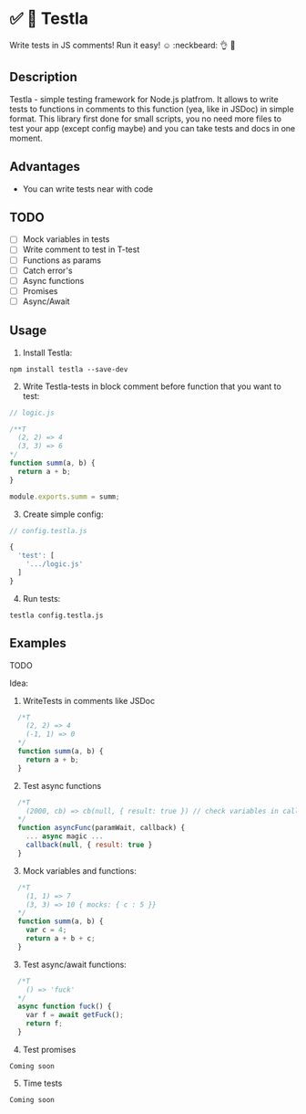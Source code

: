 # :white_check_mark: :red_circle: Testla
Write tests in JS comments! Run it easy! :relaxed: :neckbeard: :ok_hand: :cop:
## Description
Testla - simple testing framework for Node.js platfrom. It allows to write tests to functions in comments to this function (yea, like in JSDoc) in simple format. This library first done for small scripts, you no need more files to test your app (except config maybe) and you can take tests and docs in one moment.
## Advantages
- You can write tests near with code
## TODO
- [ ] Mock variables in tests
- [ ] Write comment to test in T-test
- [ ] Functions as params
- [ ] Catch error's
- [ ] Async functions
- [ ] Promises
- [ ] Async/Await
## Usage
1) Install Testla:
```
npm install testla --save-dev
```
2) Write Testla-tests in block comment before function that you want to test:
```js
// logic.js

/**T
  (2, 2) => 4
  (3, 3) => 6
*/
function summ(a, b) {
  return a + b;
}

module.exports.summ = summ;
```
3) Create simple config:
```js
// config.testla.js

{
  'test': [
    '.../logic.js'
  ]
}

```
4) Run tests:
```
testla config.testla.js
```
## Examples
TODO

Idea:
1) WriteTests in comments like JSDoc
```js
  /*T
    (2, 2) => 4
    (-1, 1) => 0
  */
  function summ(a, b) {
    return a + b;
  }
```
2) Test async functions
```js
  /*T
    (2000, cb) => cb(null, { result: true }) // check variables in callback
  */
  function asyncFunc(paramWait, callback) {
    ... async magic ...
    callback(null, { result: true }
  }
```
3) Mock variables and functions:
```js
  /*T
    (1, 1) => 7
    (3, 3) => 10 { mocks: { c : 5 }}
  */
  function summ(a, b) {
    var c = 4;
    return a + b + c;
  }
```
3) Test async/await functions:
```js
  /*T
    () => 'fuck'
  */
  async function fuck() {
    var f = await getFuck();
    return f;
  }
```
4) Test promises
```
Coming soon
```
5) Time tests
```
Coming soon
```
